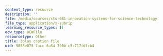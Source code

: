 ```yaml
---
content_type: resource
description: ''
file: /media/courses/sts-081-innovation-systems-for-science-technology-energy-manufacturing-and-health-spring-2017/5858e0757acc6a84790bc5c717fdfcb4_L-Y4K7LfHms.srt
file_type: application/x-subrip
learning_resource_types: []
ocw_type: OCWFile
resourcetype: Other
title: 3play caption file
uid: 5858e075-7acc-6a84-790b-c5c717fdfcb4
---
```

